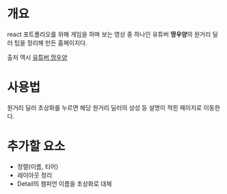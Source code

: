 # 개요
react 포트폴리오를 위해 게임을 하며 보는 영상 중 하나인 유튜버 **땅우양**의 원거리 딜러 팁을 정리해 만든 홈페이지다.

출처 역시 [유튜버 땅우양](https://youtu.be/gDuHDDd_tAc)

# 사용법
원거리 딜러 초상화를 누르면 해당 원거리 딜러의 상성 등 설명이 적힌 페이지로 이동한다.

# 추가할 요소
- 정렬(이름, 티어)
- 레이아웃 정리
- Detail의 챔피언 이름을 초상화로 대체
